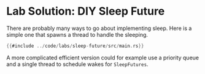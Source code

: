# Lab Solution: DIY Sleep Future

There are probably many ways to go about implementing sleep. Here is a simple one that spawns a thread to handle the sleeping.

```rust
{{#include ../code/labs/sleep-future/src/main.rs}}
```

A more complicated efficient version could for example use a priority queue and a single thread to schedule wakes for `SleepFutures`.
